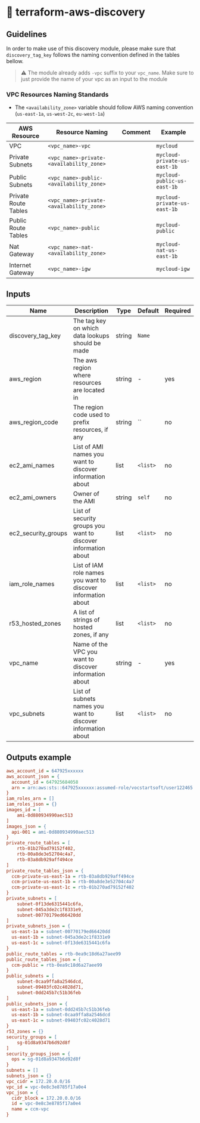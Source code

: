 # :crystal_ball: terraform-aws-discovery

## Guidelines

In order to make use of this discovery module, please make sure that `discovery_tag_key` follows the naming convention defined in the tables bellow.

> ⚠️ The module already adds `-vpc` suffix to your `vpc_name`. Make sure to just provide the name of your vpc as an input to the module

### VPC Resources Naming Standards

* The `<availability_zone>`  variable should follow AWS naming convention (`us-east-1a`, `us-west-2c`, `eu-west-1a`)

| AWS Resource         | Resource Naming                          | Comment | Example                      |
|----------------------|------------------------------------------|---------|------------------------------|
| VPC                  | `<vpc_name>-vpc`                         |         | `mycloud`                    |
| Private Subnets      | `<vpc_name>-private-<availability_zone>` |         | `mycloud-private-us-east-1b` |
| Public Subnets       | `<vpc_name>-public-<availability_zone>`  |         | `mycloud-public-us-east-1b`  |
| Private Route Tables | `<vpc_name>-private-<availability_zone>` |         | `mycloud-private-us-east-1b` |
| Public Route Tables  | `<vpc_name>-public`                      |         | `mycloud-public`             |
| Nat Gateway          | `<vpc_name>-nat-<availability_zone>`     |         | `mycloud-nat-us-east-1b`     |
| Internet Gateway     | `<vpc_name>-igw`                         |         | `mycloud-igw`                |

## Inputs

| Name                | Description                                                    | Type   | Default        | Required |
|---------------------|----------------------------------------------------------------|--------|----------------|----------|
| discovery_tag_key   | The tag key on which data lookups should be made               | string | `Name`         |          |
| aws_region          | The aws region where resources are located in                  | string | -              | yes      |
| aws_region_code     | The region code used to prefix resources, if any               | string | ``             | no       |
| ec2_ami_names       | List of AMI names you want to discover information about       | list   | `<list>`       | no       |
| ec2_ami_owners      | Owner of the AMI                                               | string | `self`         | no       |
| ec2_security_groups | List of security groups you want to discover information about | list   | `<list>`       | no       |
| iam_role_names      | List of IAM role names you want to discover information about  | list   | `<list>`       | no       |
| r53_hosted_zones    | A list of strings of hosted zones, if any                      | list   | `<list>`       | no       |
| vpc_name            | Name of the VPC you want to discover information about         | string | -              | yes      |
| vpc_subnets         | List of subnets names you want to discover information about   | list   | `<list>`       | no       |

## Outputs example

```ini
aws_account_id = 647925xxxxxx
aws_account_json = {
  account_id = 647925684058
  arn = arn:aws:sts::647925xxxxxx:assumed-role/vocstartsoft/user122465
}
iam_roles_arn = []
iam_roles_json = {}
images_id = [
    ami-0d880934990aec513
]
images_json = {
  api-001 = ami-0d880934990aec513
}
private_route_tables = [
    rtb-01b270ad79152f402,
    rtb-00a8de3e52704c4a7,
    rtb-03a8db929aff494ce
]
private_route_tables_json = {
  ccm-private-us-east-1a = rtb-03a8db929aff494ce
  ccm-private-us-east-1b = rtb-00a8de3e52704c4a7
  ccm-private-us-east-1c = rtb-01b270ad79152f402
}
private_subnets = [
    subnet-0f13de6315441c6fa,
    subnet-045a3de2c1f8331e9,
    subnet-00770179ed66420dd
]
private_subnets_json = {
  us-east-1a = subnet-00770179ed66420dd
  us-east-1b = subnet-045a3de2c1f8331e9
  us-east-1c = subnet-0f13de6315441c6fa
}
public_route_tables = rtb-0ea9c18d6a27aee99
public_route_tables_json = {
  ccm-public = rtb-0ea9c18d6a27aee99
}
public_subnets = [
    subnet-0caa9ffa8a2546dcd,
    subnet-09403fc02c4028d71,
    subnet-0dd245b7c51b36feb
]
public_subnets_json = {
  us-east-1a = subnet-0dd245b7c51b36feb
  us-east-1b = subnet-0caa9ffa8a2546dcd
  us-east-1c = subnet-09403fc02c4028d71
}
r53_zones = {}
security_groups = [
    sg-01d8a9347b6d92d8f
]
security_groups_json = {
  ops = sg-01d8a9347b6d92d8f
}
subnets = []
subnets_json = {}
vpc_cidr = 172.20.0.0/16
vpc_id = vpc-0e8c3e8785f17a0e4
vpc_json = {
  cidr_block = 172.20.0.0/16
  id = vpc-0e8c3e8785f17a0e4
  name = ccm-vpc
}
```
